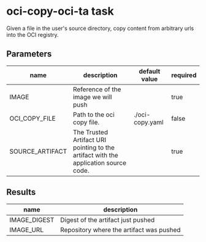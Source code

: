 # oci-copy-oci-ta task

Given a file in the user's source directory, copy content from arbitrary urls into the OCI registry.

## Parameters
|name|description|default value|required|
|---|---|---|---|
|IMAGE|Reference of the image we will push||true|
|OCI_COPY_FILE|Path to the oci copy file.|./oci-copy.yaml|false|
|SOURCE_ARTIFACT|The Trusted Artifact URI pointing to the artifact with the application source code.||true|

## Results
|name|description|
|---|---|
|IMAGE_DIGEST|Digest of the artifact just pushed|
|IMAGE_URL|Repository where the artifact was pushed|

